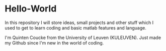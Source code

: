 # Hello-World
In this repository I will store ideas, small projects and other stuff which I used to get to learn coding and basic matlab features and language.

I'm Quinten Coucke from the University of Leuven (KULEUVEN). Just made my Github since I'm new in the world of coding.
